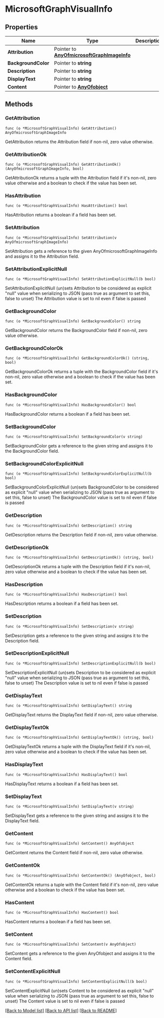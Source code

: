 # MicrosoftGraphVisualInfo

## Properties

Name | Type | Description | Notes
------------ | ------------- | ------------- | -------------
**Attribution** | Pointer to [**AnyOfmicrosoftGraphImageInfo**](anyOf&lt;microsoft.graph.imageInfo&gt;.md) |  | [optional] 
**BackgroundColor** | Pointer to **string** |  | [optional] 
**Description** | Pointer to **string** |  | [optional] 
**DisplayText** | Pointer to **string** |  | [optional] 
**Content** | Pointer to [**AnyOfobject**](anyOf&lt;object&gt;.md) |  | [optional] 

## Methods

### GetAttribution

`func (o *MicrosoftGraphVisualInfo) GetAttribution() AnyOfmicrosoftGraphImageInfo`

GetAttribution returns the Attribution field if non-nil, zero value otherwise.

### GetAttributionOk

`func (o *MicrosoftGraphVisualInfo) GetAttributionOk() (AnyOfmicrosoftGraphImageInfo, bool)`

GetAttributionOk returns a tuple with the Attribution field if it's non-nil, zero value otherwise
and a boolean to check if the value has been set.

### HasAttribution

`func (o *MicrosoftGraphVisualInfo) HasAttribution() bool`

HasAttribution returns a boolean if a field has been set.

### SetAttribution

`func (o *MicrosoftGraphVisualInfo) SetAttribution(v AnyOfmicrosoftGraphImageInfo)`

SetAttribution gets a reference to the given AnyOfmicrosoftGraphImageInfo and assigns it to the Attribution field.

### SetAttributionExplicitNull

`func (o *MicrosoftGraphVisualInfo) SetAttributionExplicitNull(b bool)`

SetAttributionExplicitNull (un)sets Attribution to be considered as explicit "null" value
when serializing to JSON (pass true as argument to set this, false to unset)
The Attribution value is set to nil even if false is passed
### GetBackgroundColor

`func (o *MicrosoftGraphVisualInfo) GetBackgroundColor() string`

GetBackgroundColor returns the BackgroundColor field if non-nil, zero value otherwise.

### GetBackgroundColorOk

`func (o *MicrosoftGraphVisualInfo) GetBackgroundColorOk() (string, bool)`

GetBackgroundColorOk returns a tuple with the BackgroundColor field if it's non-nil, zero value otherwise
and a boolean to check if the value has been set.

### HasBackgroundColor

`func (o *MicrosoftGraphVisualInfo) HasBackgroundColor() bool`

HasBackgroundColor returns a boolean if a field has been set.

### SetBackgroundColor

`func (o *MicrosoftGraphVisualInfo) SetBackgroundColor(v string)`

SetBackgroundColor gets a reference to the given string and assigns it to the BackgroundColor field.

### SetBackgroundColorExplicitNull

`func (o *MicrosoftGraphVisualInfo) SetBackgroundColorExplicitNull(b bool)`

SetBackgroundColorExplicitNull (un)sets BackgroundColor to be considered as explicit "null" value
when serializing to JSON (pass true as argument to set this, false to unset)
The BackgroundColor value is set to nil even if false is passed
### GetDescription

`func (o *MicrosoftGraphVisualInfo) GetDescription() string`

GetDescription returns the Description field if non-nil, zero value otherwise.

### GetDescriptionOk

`func (o *MicrosoftGraphVisualInfo) GetDescriptionOk() (string, bool)`

GetDescriptionOk returns a tuple with the Description field if it's non-nil, zero value otherwise
and a boolean to check if the value has been set.

### HasDescription

`func (o *MicrosoftGraphVisualInfo) HasDescription() bool`

HasDescription returns a boolean if a field has been set.

### SetDescription

`func (o *MicrosoftGraphVisualInfo) SetDescription(v string)`

SetDescription gets a reference to the given string and assigns it to the Description field.

### SetDescriptionExplicitNull

`func (o *MicrosoftGraphVisualInfo) SetDescriptionExplicitNull(b bool)`

SetDescriptionExplicitNull (un)sets Description to be considered as explicit "null" value
when serializing to JSON (pass true as argument to set this, false to unset)
The Description value is set to nil even if false is passed
### GetDisplayText

`func (o *MicrosoftGraphVisualInfo) GetDisplayText() string`

GetDisplayText returns the DisplayText field if non-nil, zero value otherwise.

### GetDisplayTextOk

`func (o *MicrosoftGraphVisualInfo) GetDisplayTextOk() (string, bool)`

GetDisplayTextOk returns a tuple with the DisplayText field if it's non-nil, zero value otherwise
and a boolean to check if the value has been set.

### HasDisplayText

`func (o *MicrosoftGraphVisualInfo) HasDisplayText() bool`

HasDisplayText returns a boolean if a field has been set.

### SetDisplayText

`func (o *MicrosoftGraphVisualInfo) SetDisplayText(v string)`

SetDisplayText gets a reference to the given string and assigns it to the DisplayText field.

### GetContent

`func (o *MicrosoftGraphVisualInfo) GetContent() AnyOfobject`

GetContent returns the Content field if non-nil, zero value otherwise.

### GetContentOk

`func (o *MicrosoftGraphVisualInfo) GetContentOk() (AnyOfobject, bool)`

GetContentOk returns a tuple with the Content field if it's non-nil, zero value otherwise
and a boolean to check if the value has been set.

### HasContent

`func (o *MicrosoftGraphVisualInfo) HasContent() bool`

HasContent returns a boolean if a field has been set.

### SetContent

`func (o *MicrosoftGraphVisualInfo) SetContent(v AnyOfobject)`

SetContent gets a reference to the given AnyOfobject and assigns it to the Content field.

### SetContentExplicitNull

`func (o *MicrosoftGraphVisualInfo) SetContentExplicitNull(b bool)`

SetContentExplicitNull (un)sets Content to be considered as explicit "null" value
when serializing to JSON (pass true as argument to set this, false to unset)
The Content value is set to nil even if false is passed

[[Back to Model list]](../README.md#documentation-for-models) [[Back to API list]](../README.md#documentation-for-api-endpoints) [[Back to README]](../README.md)


